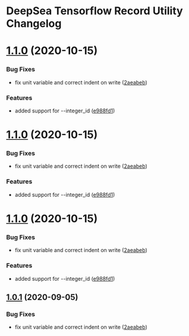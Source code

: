 # DeepSea Tensorflow Record Utility Changelog

# [1.1.0](http://bitbucket.org/mbari/deepsea-tfrecord/compare/v1.0.0...v1.1.0) (2020-10-15)


### Bug Fixes

* fix unit variable and correct indent on write ([2aeabeb](http://bitbucket.org/mbari/deepsea-tfrecord/commits/2aeabeb825258d8c93285ef329b0f01b9b8d44cd))


### Features

* added support for --integer_id ([e988fd1](http://bitbucket.org/mbari/deepsea-tfrecord/commits/e988fd1c86e26d2389be290d601a42e8baba3bd5))

# [1.1.0](http://bitbucket.org/mbari/deepsea-tfrecord/compare/v1.0.0...v1.1.0) (2020-10-15)


### Bug Fixes

* fix unit variable and correct indent on write ([2aeabeb](http://bitbucket.org/mbari/deepsea-tfrecord/commits/2aeabeb825258d8c93285ef329b0f01b9b8d44cd))


### Features

* added support for --integer_id ([e988fd1](http://bitbucket.org/mbari/deepsea-tfrecord/commits/e988fd1c86e26d2389be290d601a42e8baba3bd5))

# [1.1.0](http://bitbucket.org/mbari/deepsea-tfrecord/compare/v1.0.0...v1.1.0) (2020-10-15)


### Bug Fixes

* fix unit variable and correct indent on write ([2aeabeb](http://bitbucket.org/mbari/deepsea-tfrecord/commits/2aeabeb825258d8c93285ef329b0f01b9b8d44cd))


### Features

* added support for --integer_id ([e988fd1](http://bitbucket.org/mbari/deepsea-tfrecord/commits/e988fd1c86e26d2389be290d601a42e8baba3bd5))

## [1.0.1](http://bitbucket.org/mbari/deepsea-tfrecord/compare/v1.0.0...v1.0.1) (2020-09-05)


### Bug Fixes

* fix unit variable and correct indent on write ([2aeabeb](http://bitbucket.org/mbari/deepsea-tfrecord/commits/2aeabeb825258d8c93285ef329b0f01b9b8d44cd))

